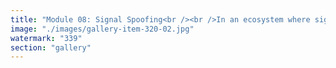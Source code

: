 ```yaml
---
title: "Module 08: Signal Spoofing<br /><br />In an ecosystem where signal is everything, spoofing becomes the art of distortion.<br /><br />Signal Spoofing is the deliberate mimicry of credibility—noise that looks like truth, intent that feels like authenticity.<br /><br />→ Fake engagement. → Simulated outrage. → Bot networks simulating consensus. → AI personas tuned to mimic belief.<br /><br />It’s not just about deception. It’s about drowning out emergent signal with synthetic reverberations—making coherence indistinguishable from manipulation.<br /><br />X has become the perfect theater. → Verified disinfo. → Trending fakes. → Influence ops wearing memes as camouflage.<br /><br />The result? Truth fatigue. Signal erosion. Coherence collapse.<br /><br />But when spoofing becomes the norm, our attention becomes the last sacred filter. Not what trends, but what resonates. Not what’s loud, but what lingers.<br /><br />Tune your inner signal detection. Train resonance over reaction.<br /><br />Because in a world of counterfeit echoes, authentic signal becomes a revolutionary act."
image: "./images/gallery-item-320-02.jpg"
watermark: "339"
section: "gallery"
---
```

